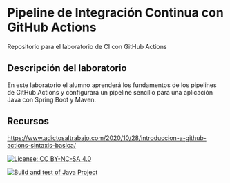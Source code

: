 # Pipeline de Integración Continua con GitHub Actions

Repositorio para el laboratorio de CI con GitHub Actions

## Descripción del laboratorio

En este laboratorio el alumno aprenderá los fundamentos de los pipelines de GitHub Actions y configurará un pipeline
sencillo para una aplicación Java con Spring Boot y Maven. 

## Recursos
https://www.adictosaltrabajo.com/2020/10/28/introduccion-a-github-actions-sintaxis-basica/

[![License: CC BY-NC-SA 4.0](https://img.shields.io/badge/License-CC_BY--NC--SA_4.0-lightgrey.svg)](https://creativecommons.org/licenses/by-nc-sa/4.0/)

[![Build and test of Java Project](https://github.com/ETSISI-EMS/ems2023_lab_1_3_ci_github_actions-felicsidades/actions/workflows/main.yml/badge.svg)](https://github.com/ETSISI-EMS/ems2023_lab_1_3_ci_github_actions-felicsidades/actions/workflows/main.yml)
